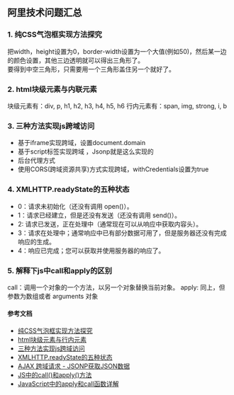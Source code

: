 ## 阿里技术问题汇总
### 1. 纯CSS气泡框实现方法探究
把width，height设置为0，border-width设置为一个大值(例如50)，然后某一边的颜色设置，其他三边透明就可以得出三角形了。    
要得到中空三角形，只需要用一个三角形盖住另一个就好了。

### 2. html块级元素与内联元素
块级元素有：div, p, h1, h2, h3, h4, h5, h6
行内元素有：span, img, strong, i, b

### 3. 三种方法实现js跨域访问
+ 基于iframe实现跨域，设置document.domain
+ 基于script标签实现跨域 ，Jsonp就是这么实现的
+ 后台代理方式 
+ 使用CORS(跨域资源共享)方式实现跨域，withCredentials设置为true

### 4. XMLHTTP.readyState的五种状态
+ 0：请求未初始化（还没有调用 open()）。
+ 1：请求已经建立，但是还没有发送（还没有调用 send()）。
+ 2: 请求已发送，正在处理中（通常现在可以从响应中获取内容头）。
+ 3：请求在处理中；通常响应中已有部分数据可用了，但是服务器还没有完成响应的生成。
+ 4：响应已完成；您可以获取并使用服务器的响应了。

### 5. 解释下js中call和apply的区别
call：调用一个对象的一个方法，以另一个对象替换当前对象。 
apply: 同上，但参数为数组或者 arguments 对象


#### 参考文档
+ [纯CSS气泡框实现方法探究](http://www.cnblogs.com/daxiong/articles/3158630.html)
+ [html块级元素与行内元素](http://blog.csdn.net/yuyanqiao/article/details/8558118)
+ [三种方法实现js跨域访问](http://narutolby.iteye.com/blog/1464436)
+ [XMLHTTP.readyState的五种状态](http://www.cnblogs.com/fsjohnhuang/articles/2345653.html)
+ [AJAX 跨域请求 - JSONP获取JSON数据](http://justcoding.iteye.com/blog/1366102/)
+ [JS中的call()和apply()方法](http://uule.iteye.com/blog/1158829)
+ [JavaScript中的apply和call函数详解](http://www.jb51.net/article/52416.htm)

